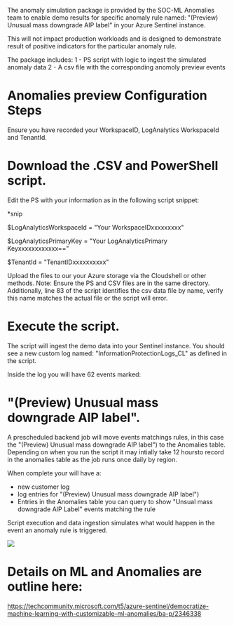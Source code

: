 The anomaly simulation package is provided by the SOC-ML Anomalies team to enable demo results for specific anomaly rule named: 
"(Preview) Unusual mass downgrade AIP label" in your Azure Sentinel instance.

This will not impact production workloads and is designed to demonstrate result of positive indicators for the particular anomaly rule.

The package includes:
1 - PS script with logic to ingest the simulated anomaly data 
2 - A csv file with the corresponding anomoly preview events

# Anomalies preview Configuration Steps

Ensure you have recorded your WorkspaceID, LogAnalytics WorkspaceId and TenantId.   

# Download the .CSV and PowerShell script. 
Edit the PS with your information as in the following script snippet:

*snip

$LogAnalyticsWorkspaceId = "Your WorkspaceIDxxxxxxxxx"

$LogAnalyticsPrimaryKey = "Your LogAnalyticsPrimary Keyxxxxxxxxxxxx=="

$TenantId = "TenantIDxxxxxxxxxx" 

<end snip>

Upload the files to our your Azure storage via the Cloudshell or other methods. 
Note:  Ensure the PS and CSV files are in the same directory.  Additionally,  line 83 of the script identifies the csv data file by name, verify this name matches the actual file or the script will error. 

# Execute the script.

The script will ingest the demo data into your Sentinel instance.  You should see a new custom log named:  "InformationProtectionLogs_CL" as defined in the script.  

Inside the log you will have 62 events marked:        
# "(Preview) Unusual mass downgrade AIP label". 

A prescheduled backend job will move events matchings rules, in this case     the "(Preview) Unusual mass downgrade AIP label") to the Anomalies table.  Depending on when you run the script it may intially take 12 hoursto record in the anomalies table as the job runs once daily by region.

When complete your will have a:

- new customer log
- log entries for "(Preview) Unusual mass downgrade AIP label")
- Entries in the Anomalies table you can query to show "Unsual mass downgrade AIP Label" events matching the rule

Script execution and data ingestion simulates what would happen in the event an anomaly rule is triggered.

![](/images/AIPRule.png")
  
# Details on ML and Anomalies are outline here: 
https://techcommunity.microsoft.com/t5/azure-sentinel/democratize-machine-learning-with-customizable-ml-anomalies/ba-p/2346338






